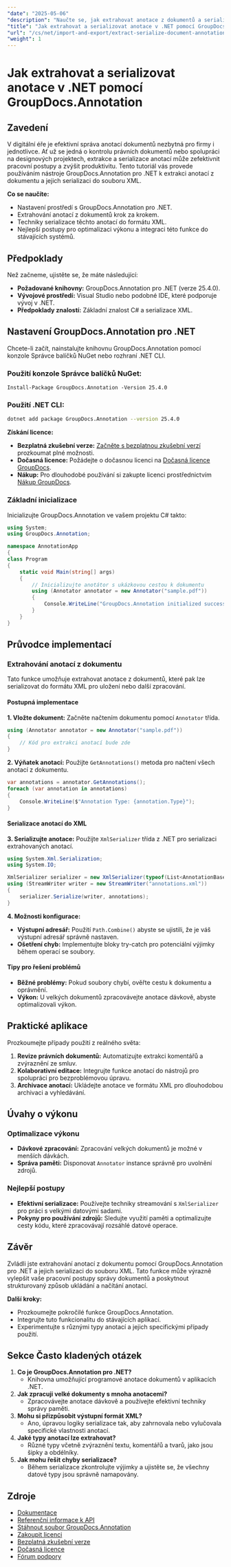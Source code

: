 ```yaml
---
"date": "2025-05-06"
"description": "Naučte se, jak extrahovat anotace z dokumentů a serializovat je do XML pomocí GroupDocs.Annotation pro .NET. Vylepšete si pracovní postup správy dokumentů ještě dnes!"
"title": "Jak extrahovat a serializovat anotace v .NET pomocí GroupDocs.Annotation"
"url": "/cs/net/import-and-export/extract-serialize-document-annotations-groupdocs-net/"
"weight": 1
---
```


# Jak extrahovat a serializovat anotace v .NET pomocí GroupDocs.Annotation

## Zavedení
V digitální éře je efektivní správa anotací dokumentů nezbytná pro firmy i jednotlivce. Ať už se jedná o kontrolu právních dokumentů nebo spolupráci na designových projektech, extrakce a serializace anotací může zefektivnit pracovní postupy a zvýšit produktivitu. Tento tutoriál vás provede používáním nástroje GroupDocs.Annotation pro .NET k extrakci anotací z dokumentu a jejich serializaci do souboru XML.

**Co se naučíte:**
- Nastavení prostředí s GroupDocs.Annotation pro .NET.
- Extrahování anotací z dokumentů krok za krokem.
- Techniky serializace těchto anotací do formátu XML.
- Nejlepší postupy pro optimalizaci výkonu a integraci této funkce do stávajících systémů.

## Předpoklady
Než začneme, ujistěte se, že máte následující:
- **Požadované knihovny:** GroupDocs.Annotation pro .NET (verze 25.4.0).
- **Vývojové prostředí:** Visual Studio nebo podobné IDE, které podporuje vývoj v .NET.
- **Předpoklady znalostí:** Základní znalost C# a serializace XML.

## Nastavení GroupDocs.Annotation pro .NET
Chcete-li začít, nainstalujte knihovnu GroupDocs.Annotation pomocí konzole Správce balíčků NuGet nebo rozhraní .NET CLI.

### Použití konzole Správce balíčků NuGet:
```shell
Install-Package GroupDocs.Annotation -Version 25.4.0
```

### Použití .NET CLI:
```bash
dotnet add package GroupDocs.Annotation --version 25.4.0
```

**Získání licence:**
- **Bezplatná zkušební verze:** [Začněte s bezplatnou zkušební verzí](https://releases.groupdocs.com/annotation/net/) prozkoumat plné možnosti.
- **Dočasná licence:** Požádejte o dočasnou licenci na [Dočasná licence GroupDocs](https://purchase.groupdocs.com/temporary-license/).
- **Nákup:** Pro dlouhodobé používání si zakupte licenci prostřednictvím [Nákup GroupDocs](https://purchase.groupdocs.com/buy).

### Základní inicializace
Inicializujte GroupDocs.Annotation ve vašem projektu C# takto:
```csharp
using System;
using GroupDocs.Annotation;

namespace AnnotationApp
{
class Program
{
    static void Main(string[] args)
    {
        // Inicializujte anotátor s ukázkovou cestou k dokumentu
        using (Annotator annotator = new Annotator("sample.pdf"))
        {
            Console.WriteLine("GroupDocs.Annotation initialized successfully.");
        }
    }
}
```

## Průvodce implementací

### Extrahování anotací z dokumentu
Tato funkce umožňuje extrahovat anotace z dokumentů, které pak lze serializovat do formátu XML pro uložení nebo další zpracování.

#### Postupná implementace
**1. Vložte dokument:**
Začněte načtením dokumentu pomocí `Annotator` třída.
```csharp
using (Annotator annotator = new Annotator("sample.pdf"))
{
    // Kód pro extrakci anotací bude zde
}
```

**2. Výňatek anotací:**
Použijte `GetAnnotations()` metoda pro načtení všech anotací z dokumentu.
```csharp
var annotations = annotator.GetAnnotations();
foreach (var annotation in annotations)
{
    Console.WriteLine($"Annotation Type: {annotation.Type}");
}
```

#### Serializace anotací do XML
**3. Serializujte anotace:**
Použijte `XmlSerializer` třída z .NET pro serializaci extrahovaných anotací.
```csharp
using System.Xml.Serialization;
using System.IO;

XmlSerializer serializer = new XmlSerializer(typeof(List<AnnotationBase>));
using (StreamWriter writer = new StreamWriter("annotations.xml"))
{
    serializer.Serialize(writer, annotations);
}
```

**4. Možnosti konfigurace:**
- **Výstupní adresář:** Použití `Path.Combine()` abyste se ujistili, že je váš výstupní adresář správně nastaven.
- **Ošetření chyb:** Implementujte bloky try-catch pro potenciální výjimky během operací se soubory.

#### Tipy pro řešení problémů
- **Běžné problémy:** Pokud soubory chybí, ověřte cestu k dokumentu a oprávnění.
- **Výkon:** U velkých dokumentů zpracovávejte anotace dávkově, abyste optimalizovali výkon.

## Praktické aplikace
Prozkoumejte případy použití z reálného světa:
1. **Revize právních dokumentů:** Automatizujte extrakci komentářů a zvýraznění ze smluv.
2. **Kolaborativní editace:** Integrujte funkce anotací do nástrojů pro spolupráci pro bezproblémovou úpravu.
3. **Archivace anotací:** Ukládejte anotace ve formátu XML pro dlouhodobou archivaci a vyhledávání.

## Úvahy o výkonu
### Optimalizace výkonu
- **Dávkové zpracování:** Zpracování velkých dokumentů je možné v menších dávkách.
- **Správa paměti:** Disponovat `Annotator` instance správně pro uvolnění zdrojů.

### Nejlepší postupy
- **Efektivní serializace:** Používejte techniky streamování s `XmlSerializer` pro práci s velkými datovými sadami.
- **Pokyny pro používání zdrojů:** Sledujte využití paměti a optimalizujte cesty kódu, které zpracovávají rozsáhlé datové operace.

## Závěr
Zvládli jste extrahování anotací z dokumentu pomocí GroupDocs.Annotation pro .NET a jejich serializaci do souboru XML. Tato funkce může výrazně vylepšit vaše pracovní postupy správy dokumentů a poskytnout strukturovaný způsob ukládání a načítání anotací.

**Další kroky:**
- Prozkoumejte pokročilé funkce GroupDocs.Annotation.
- Integrujte tuto funkcionalitu do stávajících aplikací.
- Experimentujte s různými typy anotací a jejich specifickými případy použití.

## Sekce Často kladených otázek
1. **Co je GroupDocs.Annotation pro .NET?**
   - Knihovna umožňující programové anotace dokumentů v aplikacích .NET.
2. **Jak zpracuji velké dokumenty s mnoha anotacemi?**
   - Zpracovávejte anotace dávkově a používejte efektivní techniky správy paměti.
3. **Mohu si přizpůsobit výstupní formát XML?**
   - Ano, úpravou logiky serializace tak, aby zahrnovala nebo vylučovala specifické vlastnosti anotací.
4. **Jaké typy anotací lze extrahovat?**
   - Různé typy včetně zvýraznění textu, komentářů a tvarů, jako jsou šipky a obdélníky.
5. **Jak mohu řešit chyby serializace?**
   - Během serializace zkontrolujte výjimky a ujistěte se, že všechny datové typy jsou správně namapovány.

## Zdroje
- [Dokumentace](https://docs.groupdocs.com/annotation/net/)
- [Referenční informace k API](https://reference.groupdocs.com/annotation/net/)
- [Stáhnout soubor GroupDocs.Annotation](https://releases.groupdocs.com/annotation/net/)
- [Zakoupit licenci](https://purchase.groupdocs.com/buy)
- [Bezplatná zkušební verze](https://releases.groupdocs.com/annotation/net/)
- [Dočasná licence](https://purchase.groupdocs.com/temporary-license/)
- [Fórum podpory](https://forum.groupdocs.com/c/annotation/)